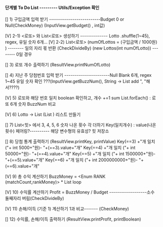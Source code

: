 

#### 단계별 To Do List --------- Utils/Exception 확인

[]      1) 구입금액 입력 받기 --------------------------Budget 0 or Null(CheckMoney)
            (InputView.getBudget() , int값)
    
[V]      2-1) <로또> 와 List<로또> 생성하기 -------------- Lotto .shuffle(1~45), regex, 유일 숫자 6개...
[V]     2-2) List<로또> (numOfLottos = (구입금액 / 1000원) ) -------- 일의 자리 몫 반환 (CheckDivideBy)
            (new Lottos(int numOfLotto))   -------- 0일 경우
    
[]      3) 로또 개수 출력하기 
           (ResultView.printNumOfLotto)
    
[]      4) 지난 주 당첨번호 입력 받기 -----------------------Null Blank 6개, regex 1~45 유일 숫자 확인
            ???(InputView.getBuzzNum(), String -> List<String> add ", "해서????)
   
[V]      5) 로또와 해당 번호 일치 boolean 확인하고, <matchCount>개수 +=1  sum
            List<LottoNumber>.forEach() : 로또 6개 숫자  BuzzNum 비교
   
[V]      6) Lotto -> List<matchCount> (List<Lotto> ) 리스트 만들기 

[]      7) List<힛> 에서 3, 4, 5, 6 숫자 나온 횟수 각 더하기
            Key(일치개수) : value(나온 횟수) 페어링?---------- 해당 변수형의 유효성? 힛 저장소
   
[]      8) 당첨 통계 출력하기
           (ResultView.printKey, printValue)
           Key(==3) +"개 일치 ("+ int 5000+"원)- "+(==3).value+"개"
           Key(==4) +"개 일치 ("+ int 50000+"원)- "+(==4).value+"개"
           Key(==5) +"개 일치 ("+ int 1500000+"원)- "+(==5).value+"개"
           Key(==6) +"개 일치 ("+ int 2000000000+"원)- "+(==6).value+"개"
   
 [V]     9) 총 수익 계산하기  BuzzMoney = <Enum RANK (matchCount,rankMoney)> * List<matchCount> loop 
 
 [V]    10) 수익률 계산하기  Profit = BuzzMoney / Budget -------------------소수 둘째자리 버림(CheckDivideBy)
   
 [V]    11) 손해/이득 (기준 1) 계산하기  1과 비교------- (CheckMoney)

 []     12) 수익률, 손해/이득 출력하기
        (ResultView.printProfit, printBoolean)
   